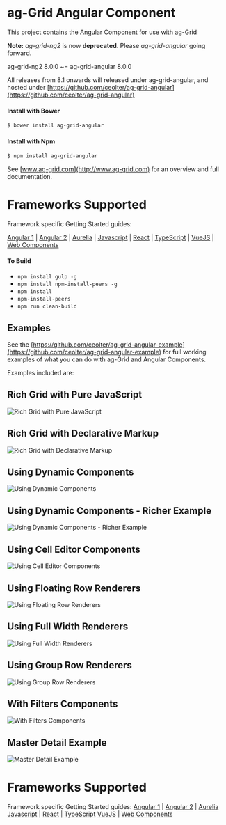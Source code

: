 ag-Grid Angular Component
==============

This project contains the Angular Component for use with ag-Grid

**Note:** *ag-grid-ng2* is now **deprecated**. Please *ag-grid-angular* going forward.

ag-grid-ng2 8.0.0 ~= ag-grid-angular 8.0.0

All releases from 8.1 onwards will released under ag-grid-angular, and hosted under [https://github.com/ceolter/ag-grid-angular](https://github.com/ceolter/ag-grid-angular)


#### Install with Bower
```sh
$ bower install ag-grid-angular
```

#### Install with Npm
```sh
$ npm install ag-grid-angular
```

See [www.ag-grid.com](http://www.ag-grid.com) for an overview and full documentation.

Frameworks Supported
====================
Framework specific Getting Started guides:

[Angular 1](https://www.ag-grid.com/best-angularjs-data-grid/) | [Angular 2](https://www.ag-grid.com/best-angular-2-data-grid/) | [Aurelia](https://www.ag-grid.com/best-aurelia-data-grid/) | [Javascript](https://www.ag-grid.com/best-javascript-data-grid/) | [React](https://www.ag-grid.com/best-react-data-grid/) | [TypeScript](https://www.ag-grid.com/ag-grid-typescript-webpack-2/) | [VueJS](https://www.ag-grid.com/best-vuejs-data-grid/) | [Web Components](https://www.ag-grid.com/best-web-component-data-grid/)


#### To Build
- `npm install gulp -g`
- `npm install npm-install-peers -g`
- `npm install`
- `npm-install-peers`
- `npm run clean-build`

## Examples

See the [https://github.com/ceolter/ag-grid-angular-example](https://github.com/ceolter/ag-grid-angular-example) for full 
working examples of what you can do with ag-Grid and Angular Components.

Examples included are:

## Rich Grid with Pure JavaScript
![Rich Grid with Pure JavaScript](https://github.com/ceolter/ag-grid-angular-example/blob/master/docs/images/rich-grid.png?raw=true "Rich Grid with Pure JavaScript")
## Rich Grid with Declarative Markup
![Rich Grid with Declarative Markup](https://github.com/ceolter/ag-grid-angular-example/blob/master/docs/images/declarative.png?raw=true "Rich Grid with Declarative Markup")
## Using Dynamic Components
![Using Dynamic Components](https://github.com/ceolter/ag-grid-angular-example/blob/master/docs/images/dynamic.png?raw=true "Using Dynamic Components")
## Using Dynamic Components - Richer Example
![Using Dynamic Components - Richer Example](https://github.com/ceolter/ag-grid-angular-example/blob/master/docs/images/rich-dynamic.png?raw=true "Using Dynamic Components - Richer Example")
## Using Cell Editor Components
![Using Cell Editor Components](https://github.com/ceolter/ag-grid-angular-example/blob/master/docs/images/editor.png?raw=true "Using Cell Editor Components")
## Using Floating Row Renderers
![Using Floating Row Renderers](https://github.com/ceolter/ag-grid-angular-example/blob/master/docs/images/floating-row.png?raw=true "Using Floating Row Renderers")
## Using Full Width Renderers
![Using Full Width Renderers](https://github.com/ceolter/ag-grid-angular-example/blob/master/docs/images/full-width.png?raw=true "Using Full Width Renderers")
## Using Group Row Renderers
![Using Group Row Renderers](https://github.com/ceolter/ag-grid-angular-example/blob/master/docs/images/grouped-row.png?raw=true "Using Group Row Renderers")
## With Filters Components
![With Filters Components](https://github.com/ceolter/ag-grid-angular-example/blob/master/docs/images/filter.png?raw=true "With Filters Components")
## Master Detail Example
![Master Detail Example](https://github.com/ceolter/ag-grid-angular-example/blob/master/docs/images/master-detail.png?raw=true "Master Detail Example")

Frameworks Supported
====================
Framework specific Getting Started guides:
[Angular 1](https://www.ag-grid.com/best-angularjs-data-grid/) | [Angular 2](https://www.ag-grid.com/best-angular-2-data-grid/) | [Aurelia](https://www.ag-grid.com/best-aurelia-data-grid/)
[Javascript](https://www.ag-grid.com/best-javascript-data-grid/) | [React](https://www.ag-grid.com/best-react-data-grid/) | [TypeScript](https://www.ag-grid.com/ag-grid-typescript-webpack-2/)
[VueJS](https://www.ag-grid.com/best-vuejs-data-grid/) | [Web Components](https://www.ag-grid.com/best-web-component-data-grid/)
